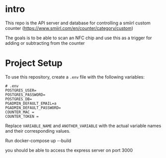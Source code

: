 # intro

This repo is the API server and database for controlling a smiirl custom counter (https://www.smiirl.com/en/counter/category/custom)

The goals is to be able to scan an NFC chip and use this as a trigger for adding or subtracting from the counter

# Project Setup

To use this repository, create a `.env` file with the following variables:

```
# .env
POSTGRES_USER=
POSTGRES_PASSWORD=
POSTGRES_DB=
PGADMIN_DEFAULT_EMAIL=a
PGADMIN_DEFAULT_PASSWORD=
COUNTER_MAC = 
COUNTER_TOKEN = 
```

Replace `VARIABLE_NAME` and `ANOTHER_VARIABLE` with the actual variable names and their corresponding values.

Run docker-compose up --build

you should be able to access the express server on port 3000
